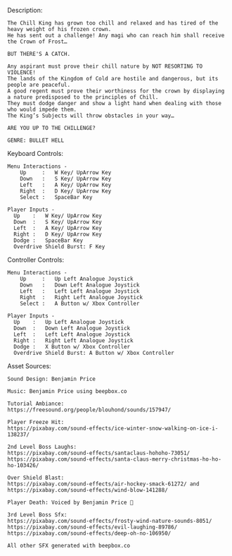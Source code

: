 Description:
    
    The Chill King has grown too chill and relaxed and has tired of the heavy weight of his frozen crown. 
    He has sent out a challenge! Any magi who can reach him shall receive the Crown of Frost…     
    
    BUT THERE'S A CATCH.
    
    Any aspirant must prove their chill nature by NOT RESORTING TO VIOLENCE! 
    The lands of the Kingdom of Cold are hostile and dangerous, but its people are peaceful. 
    A good regent must prove their worthiness for the crown by displaying a nature predisposed to the principles of Chill. 
    They must dodge danger and show a light hand when dealing with those who would impede them. 
    The King’s Subjects will throw obstacles in your way…

    ARE YOU UP TO THE CHILLENGE?

    GENRE: BULLET HELL


Keyboard Controls:
    
    Menu Interactions -  
        Up     :   W Key/ UpArrow Key
        Down   :   S Key/ UpArrow Key
        Left   :   A Key/ UpArrow Key
        Right  :   D Key/ UpArrow Key
        Select :   SpaceBar Key
          
    Player Inputs - 
      Up    :   W Key/ UpArrow Key
      Down  :   S Key/ UpArrow Key
      Left  :   A Key/ UpArrow Key
      Right :   D Key/ UpArrow Key
      Dodge :   SpaceBar Key
      Overdrive Shield Burst: F Key

Controller Controls:
    
    Menu Interactions -           
        Up     :   Up Left Analogue Joystick
        Down   :   Down Left Analogue Joystick
        Left   :   Left Left Analogue Joystick
        Right  :   Right Left Analogue Joystick
        Select :   A Button w/ Xbox Controller
          
    Player Inputs - 
      Up    :   Up Left Analogue Joystick
      Down  :   Down Left Analogue Joystick
      Left  :   Left Left Analogue Joystick
      Right :   Right Left Analogue Joystick
      Dodge :   X Button w/ Xbox Controller
      Overdrive Shield Burst: A Button w/ Xbox Controller


Asset Sources:

    Sound Design: Benjamin Price
    
    Music: Benjamin Price using beepbox.co
    
    Tutorial Ambiance: 
    https://freesound.org/people/blouhond/sounds/157947/
    
    Player Freeze Hit: 
    https://pixabay.com/sound-effects/ice-winter-snow-walking-on-ice-i-138237/
    
    2nd Level Boss Laughs:  
    https://pixabay.com/sound-effects/santaclaus-hohoho-73051/ 
    https://pixabay.com/sound-effects/santa-claus-merry-christmas-ho-ho-ho-103426/ 
    
    Over Shield Blast: 
    https://pixabay.com/sound-effects/air-hockey-smack-61272/ and https://pixabay.com/sound-effects/wind-blow-141288/
    
    Player Death: Voiced by Benjamin Price 🙂
    
    3rd Level Boss Sfx: 
    https://pixabay.com/sound-effects/frosty-wind-nature-sounds-8051/
    https://pixabay.com/sound-effects/evil-laughing-89786/ 
    https://pixabay.com/sound-effects/deep-oh-no-106950/
    
    All other SFX generated with beepbox.co

    
      
      
      
    
